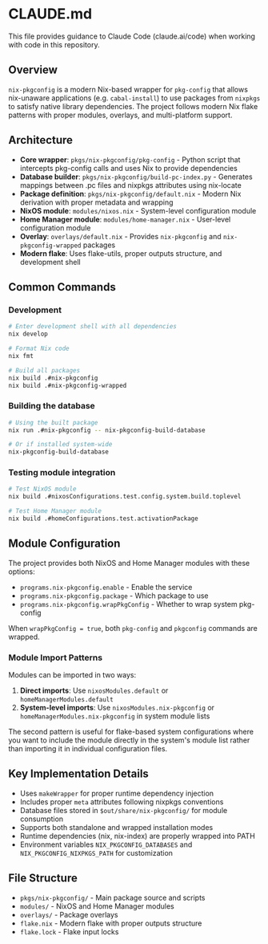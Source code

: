 # CLAUDE.md

This file provides guidance to Claude Code (claude.ai/code) when working with code in this repository.

## Overview

`nix-pkgconfig` is a modern Nix-based wrapper for `pkg-config` that allows nix-unaware applications (e.g. `cabal-install`) to use packages from `nixpkgs` to satisfy native library dependencies. The project follows modern Nix flake patterns with proper modules, overlays, and multi-platform support.

## Architecture

- **Core wrapper**: `pkgs/nix-pkgconfig/pkg-config` - Python script that intercepts pkg-config calls and uses Nix to provide dependencies
- **Database builder**: `pkgs/nix-pkgconfig/build-pc-index.py` - Generates mappings between .pc files and nixpkgs attributes using nix-locate
- **Package definition**: `pkgs/nix-pkgconfig/default.nix` - Modern Nix derivation with proper metadata and wrapping
- **NixOS module**: `modules/nixos.nix` - System-level configuration module
- **Home Manager module**: `modules/home-manager.nix` - User-level configuration module
- **Overlay**: `overlays/default.nix` - Provides `nix-pkgconfig` and `nix-pkgconfig-wrapped` packages
- **Modern flake**: Uses flake-utils, proper outputs structure, and development shell

## Common Commands

### Development

```sh
# Enter development shell with all dependencies
nix develop

# Format Nix code
nix fmt

# Build all packages
nix build .#nix-pkgconfig
nix build .#nix-pkgconfig-wrapped
```

### Building the database

```sh
# Using the built package
nix run .#nix-pkgconfig -- nix-pkgconfig-build-database

# Or if installed system-wide
nix-pkgconfig-build-database
```

### Testing module integration

```sh
# Test NixOS module
nix build .#nixosConfigurations.test.config.system.build.toplevel

# Test Home Manager module
nix build .#homeConfigurations.test.activationPackage
```

## Module Configuration

The project provides both NixOS and Home Manager modules with these options:

- `programs.nix-pkgconfig.enable` - Enable the service
- `programs.nix-pkgconfig.package` - Which package to use
- `programs.nix-pkgconfig.wrapPkgConfig` - Whether to wrap system pkg-config

When `wrapPkgConfig = true`, both `pkg-config` and `pkgconfig` commands are wrapped.

### Module Import Patterns

Modules can be imported in two ways:

1. **Direct imports**: Use `nixosModules.default` or `homeManagerModules.default`
2. **System-level imports**: Use `nixosModules.nix-pkgconfig` or `homeManagerModules.nix-pkgconfig` in system module lists

The second pattern is useful for flake-based system configurations where you want to include the module directly in the system's module list rather than importing it in individual configuration files.

## Key Implementation Details

- Uses `makeWrapper` for proper runtime dependency injection
- Includes proper `meta` attributes following nixpkgs conventions
- Database files stored in `$out/share/nix-pkgconfig/` for module consumption
- Supports both standalone and wrapped installation modes
- Runtime dependencies (nix, nix-index) are properly wrapped into PATH
- Environment variables `NIX_PKGCONFIG_DATABASES` and `NIX_PKGCONFIG_NIXPKGS_PATH` for customization

## File Structure

- `pkgs/nix-pkgconfig/` - Main package source and scripts
- `modules/` - NixOS and Home Manager modules
- `overlays/` - Package overlays
- `flake.nix` - Modern flake with proper outputs structure
- `flake.lock` - Flake input locks
